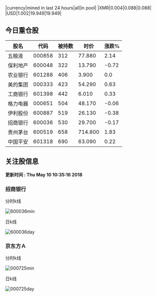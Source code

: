 |currency|mined in last 24 hours|all|in pool|
|XMR|0.004|0.088|0.088|
|USD|1.002|19.949|19.949|

## 今日重仓股 

|股名|代码|被持数|时价|涨跌%|
|---|---|---|---|---|
|五粮液|000858|312|77.880|2.14|
|保利地产|600048|322|13.790|-0.72|
|农业银行|601288|406|3.900|0.0|
|美的集团|000333|423|54.290|0.63|
|工商银行|601398|442|6.010|0.33|
|格力电器|000651|504|48.170|-0.06|
|伊利股份|600887|519|26.130|-0.38|
|招商银行|600036|530|29.700|-0.17|
|贵州茅台|600519|658|714.800|1.83|
|中国平安|601318|690|63.090|0.22|

## 关注股信息
**更新时间 : Thu May 10 10:35:16 2018**
### 招商银行 
分时k线

![600036min](http://image.sinajs.cn/newchart/min/n/sh600036.gif)

日k线

![600036day](http://image.sinajs.cn/newchart/daily/n/sh600036.gif)

### 京东方Ａ 
分时k线

![000725min](http://image.sinajs.cn/newchart/min/n/sz000725.gif)

日k线

![000725day](http://image.sinajs.cn/newchart/daily/n/sz000725.gif)
